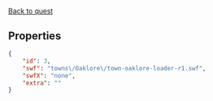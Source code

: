 # <no name available>

<no description available>

[Back to quest](../quests.md)

## Properties

```json
{
    "id": 3,
    "swf": "towns\/Oaklore\/town-oaklore-loader-r1.swf",
    "swfX": "none",
    "extra": ""
}
```

